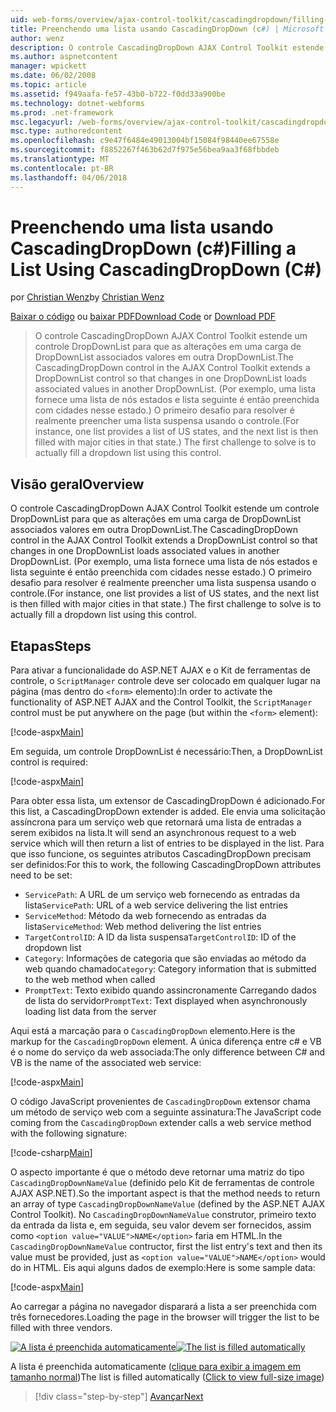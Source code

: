 ```yaml
---
uid: web-forms/overview/ajax-control-toolkit/cascadingdropdown/filling-a-list-using-cascadingdropdown-cs
title: Preenchendo uma lista usando CascadingDropDown (c#) | Microsoft Docs
author: wenz
description: O controle CascadingDropDown AJAX Control Toolkit estende um controle DropDownList para que as alterações em uma carga de DropDownList associados valores em anoth...
ms.author: aspnetcontent
manager: wpickett
ms.date: 06/02/2008
ms.topic: article
ms.assetid: f949aafa-fe57-43b0-b722-f0dd33a900be
ms.technology: dotnet-webforms
ms.prod: .net-framework
msc.legacyurl: /web-forms/overview/ajax-control-toolkit/cascadingdropdown/filling-a-list-using-cascadingdropdown-cs
msc.type: authoredcontent
ms.openlocfilehash: c9e47f6484e49013004bf15084f98440ee67558e
ms.sourcegitcommit: f8852267f463b62d7f975e56bea9aa3f68fbbdeb
ms.translationtype: MT
ms.contentlocale: pt-BR
ms.lasthandoff: 04/06/2018
---
```

<a name="filling-a-list-using-cascadingdropdown-c"></a><span data-ttu-id="f1398-103">Preenchendo uma lista usando CascadingDropDown (c#)</span><span class="sxs-lookup"><span data-stu-id="f1398-103">Filling a List Using CascadingDropDown (C#)</span></span>
====================
<span data-ttu-id="f1398-104">por [Christian Wenz](https://github.com/wenz)</span><span class="sxs-lookup"><span data-stu-id="f1398-104">by [Christian Wenz](https://github.com/wenz)</span></span>

<span data-ttu-id="f1398-105">[Baixar o código](http://download.microsoft.com/download/9/0/7/907760b1-2c60-4f81-aeb6-ca416a573b0d/cascadingdropdown0.cs.zip) ou [baixar PDF](http://download.microsoft.com/download/2/d/c/2dc10e34-6983-41d4-9c08-f78f5387d32b/cascadingdropdown0CS.pdf)</span><span class="sxs-lookup"><span data-stu-id="f1398-105">[Download Code](http://download.microsoft.com/download/9/0/7/907760b1-2c60-4f81-aeb6-ca416a573b0d/cascadingdropdown0.cs.zip) or [Download PDF](http://download.microsoft.com/download/2/d/c/2dc10e34-6983-41d4-9c08-f78f5387d32b/cascadingdropdown0CS.pdf)</span></span>

> <span data-ttu-id="f1398-106">O controle CascadingDropDown AJAX Control Toolkit estende um controle DropDownList para que as alterações em uma carga de DropDownList associados valores em outra DropDownList.</span><span class="sxs-lookup"><span data-stu-id="f1398-106">The CascadingDropDown control in the AJAX Control Toolkit extends a DropDownList control so that changes in one DropDownList loads associated values in another DropDownList.</span></span> <span data-ttu-id="f1398-107">(Por exemplo, uma lista fornece uma lista de nós estados e lista seguinte é então preenchida com cidades nesse estado.) O primeiro desafio para resolver é realmente preencher uma lista suspensa usando o controle.</span><span class="sxs-lookup"><span data-stu-id="f1398-107">(For instance, one list provides a list of US states, and the next list is then filled with major cities in that state.) The first challenge to solve is to actually fill a dropdown list using this control.</span></span>


## <a name="overview"></a><span data-ttu-id="f1398-108">Visão geral</span><span class="sxs-lookup"><span data-stu-id="f1398-108">Overview</span></span>

<span data-ttu-id="f1398-109">O controle CascadingDropDown AJAX Control Toolkit estende um controle DropDownList para que as alterações em uma carga de DropDownList associados valores em outra DropDownList.</span><span class="sxs-lookup"><span data-stu-id="f1398-109">The CascadingDropDown control in the AJAX Control Toolkit extends a DropDownList control so that changes in one DropDownList loads associated values in another DropDownList.</span></span> <span data-ttu-id="f1398-110">(Por exemplo, uma lista fornece uma lista de nós estados e lista seguinte é então preenchida com cidades nesse estado.) O primeiro desafio para resolver é realmente preencher uma lista suspensa usando o controle.</span><span class="sxs-lookup"><span data-stu-id="f1398-110">(For instance, one list provides a list of US states, and the next list is then filled with major cities in that state.) The first challenge to solve is to actually fill a dropdown list using this control.</span></span>

## <a name="steps"></a><span data-ttu-id="f1398-111">Etapas</span><span class="sxs-lookup"><span data-stu-id="f1398-111">Steps</span></span>

<span data-ttu-id="f1398-112">Para ativar a funcionalidade do ASP.NET AJAX e o Kit de ferramentas de controle, o `ScriptManager` controle deve ser colocado em qualquer lugar na página (mas dentro do `<form>` elemento):</span><span class="sxs-lookup"><span data-stu-id="f1398-112">In order to activate the functionality of ASP.NET AJAX and the Control Toolkit, the `ScriptManager` control must be put anywhere on the page (but within the `<form>` element):</span></span>

[!code-aspx[Main](filling-a-list-using-cascadingdropdown-cs/samples/sample1.aspx)]

<span data-ttu-id="f1398-113">Em seguida, um controle DropDownList é necessário:</span><span class="sxs-lookup"><span data-stu-id="f1398-113">Then, a DropDownList control is required:</span></span>

[!code-aspx[Main](filling-a-list-using-cascadingdropdown-cs/samples/sample2.aspx)]

<span data-ttu-id="f1398-114">Para obter essa lista, um extensor de CascadingDropDown é adicionado.</span><span class="sxs-lookup"><span data-stu-id="f1398-114">For this list, a CascadingDropDown extender is added.</span></span> <span data-ttu-id="f1398-115">Ele envia uma solicitação assíncrona para um serviço web que retornará uma lista de entradas a serem exibidos na lista.</span><span class="sxs-lookup"><span data-stu-id="f1398-115">It will send an asynchronous request to a web service which will then return a list of entries to be displayed in the list.</span></span> <span data-ttu-id="f1398-116">Para que isso funcione, os seguintes atributos CascadingDropDown precisam ser definidos:</span><span class="sxs-lookup"><span data-stu-id="f1398-116">For this to work, the following CascadingDropDown attributes need to be set:</span></span>

- <span data-ttu-id="f1398-117">`ServicePath`: A URL de um serviço web fornecendo as entradas da lista</span><span class="sxs-lookup"><span data-stu-id="f1398-117">`ServicePath`: URL of a web service delivering the list entries</span></span>
- <span data-ttu-id="f1398-118">`ServiceMethod`: Método da web fornecendo as entradas da lista</span><span class="sxs-lookup"><span data-stu-id="f1398-118">`ServiceMethod`: Web method delivering the list entries</span></span>
- <span data-ttu-id="f1398-119">`TargetControlID`: A ID da lista suspensa</span><span class="sxs-lookup"><span data-stu-id="f1398-119">`TargetControlID`: ID of the dropdown list</span></span>
- <span data-ttu-id="f1398-120">`Category`: Informações de categoria que são enviadas ao método da web quando chamado</span><span class="sxs-lookup"><span data-stu-id="f1398-120">`Category`: Category information that is submitted to the web method when called</span></span>
- <span data-ttu-id="f1398-121">`PromptText`: Texto exibido quando assincronamente Carregando dados de lista do servidor</span><span class="sxs-lookup"><span data-stu-id="f1398-121">`PromptText`: Text displayed when asynchronously loading list data from the server</span></span>

<span data-ttu-id="f1398-122">Aqui está a marcação para o `CascadingDropDown` elemento.</span><span class="sxs-lookup"><span data-stu-id="f1398-122">Here is the markup for the `CascadingDropDown` element.</span></span> <span data-ttu-id="f1398-123">A única diferença entre c# e VB é o nome do serviço da web associada:</span><span class="sxs-lookup"><span data-stu-id="f1398-123">The only difference between C# and VB is the name of the associated web service:</span></span>

[!code-aspx[Main](filling-a-list-using-cascadingdropdown-cs/samples/sample3.aspx)]

<span data-ttu-id="f1398-124">O código JavaScript provenientes de `CascadingDropDown` extensor chama um método de serviço web com a seguinte assinatura:</span><span class="sxs-lookup"><span data-stu-id="f1398-124">The JavaScript code coming from the `CascadingDropDown` extender calls a web service method with the following signature:</span></span>

[!code-csharp[Main](filling-a-list-using-cascadingdropdown-cs/samples/sample4.cs)]

<span data-ttu-id="f1398-125">O aspecto importante é que o método deve retornar uma matriz do tipo `CascadingDropDownNameValue` (definido pelo Kit de ferramentas de controle AJAX ASP.NET).</span><span class="sxs-lookup"><span data-stu-id="f1398-125">So the important aspect is that the method needs to return an array of type `CascadingDropDownNameValue` (defined by the ASP.NET AJAX Control Toolkit).</span></span> <span data-ttu-id="f1398-126">No `CascadingDropDownNameValue` construtor, primeiro texto da entrada da lista e, em seguida, seu valor devem ser fornecidos, assim como `<option value="VALUE">NAME</option>` faria em HTML.</span><span class="sxs-lookup"><span data-stu-id="f1398-126">In the `CascadingDropDownNameValue` contructor, first the list entry's text and then its value must be provided, just as `<option value="VALUE">NAME</option>` would do in HTML.</span></span> <span data-ttu-id="f1398-127">Eis aqui alguns dados de exemplo:</span><span class="sxs-lookup"><span data-stu-id="f1398-127">Here is some sample data:</span></span>

[!code-aspx[Main](filling-a-list-using-cascadingdropdown-cs/samples/sample5.aspx)]

<span data-ttu-id="f1398-128">Ao carregar a página no navegador disparará a lista a ser preenchida com três fornecedores.</span><span class="sxs-lookup"><span data-stu-id="f1398-128">Loading the page in the browser will trigger the list to be filled with three vendors.</span></span>


<span data-ttu-id="f1398-129">[![A lista é preenchida automaticamente](filling-a-list-using-cascadingdropdown-cs/_static/image2.png)](filling-a-list-using-cascadingdropdown-cs/_static/image1.png)</span><span class="sxs-lookup"><span data-stu-id="f1398-129">[![The list is filled automatically](filling-a-list-using-cascadingdropdown-cs/_static/image2.png)](filling-a-list-using-cascadingdropdown-cs/_static/image1.png)</span></span>

<span data-ttu-id="f1398-130">A lista é preenchida automaticamente ([clique para exibir a imagem em tamanho normal](filling-a-list-using-cascadingdropdown-cs/_static/image3.png))</span><span class="sxs-lookup"><span data-stu-id="f1398-130">The list is filled automatically ([Click to view full-size image](filling-a-list-using-cascadingdropdown-cs/_static/image3.png))</span></span>

> [!div class="step-by-step"]
> [<span data-ttu-id="f1398-131">Avançar</span><span class="sxs-lookup"><span data-stu-id="f1398-131">Next</span></span>](using-cascadingdropdown-with-a-database-cs.md)
